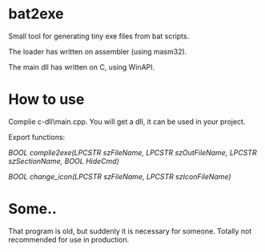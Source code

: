 # bat2exe
Small tool for generating tiny exe files from bat scripts.

The loader has written on assembler (using masm32).

The main dll has written on C, using WinAPI.

# How to use
Complie c-dll\main.cpp. You will get a dll, it can be used in your project.

Export functions:

*BOOL complie2exe(LPCSTR szFileName, LPCSTR szOutFileName, LPCSTR szSectionName, BOOL HideCmd)*

*BOOL change_icon(LPCSTR szFileName, LPCSTR szIconFileName)*

# Some..
That program is old, but suddenly it is necessary for someone. Totally not recommended for use in production.

